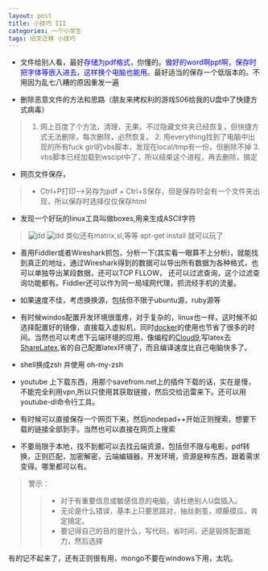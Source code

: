 ```yaml
---
layout: post
title: 小技巧 III
categories: 一个小学生
tags: 旧文迁移 小技巧
---
```


* 文件给别人看，最好<font color=blue>存储为pdf格式</font>，你懂的。<font color=blue>做好的word啊ppt啊，保存时把字体等嵌入进去，这样换个电脑也能用</font>。最好适当的保存一个低版本的。不用因为乱七八糟的原因重发一遍

* 删除恶意文件的方法和思路（朋友来拷权利的游戏S06给我的U盘中了快捷方式病毒）
>	1. 网上百度了个方法，清理，无果。不过隐藏文件夹已经恢复，但快捷方式无法删除，每次删除，必然恢复。
	2. 用everything找到了电脑中出现的所有fuck girl的vbs脚本，发现在local/tmp有一份，但删除不掉
	3. vbs脚本已经加载到wscipt中了，所以结束这个进程，再去删除，搞定

* 网页文件保存，
>	+ Ctrl+P打印-->另存为pdf
	+ Ctrl+S保存，但是保存时会有一个文件夹出现，所以保存时选择仅仅保存html
* 发现一个好玩的linux工具叫做boxes,用来生成ASCll字符
> ![dd](https://img.iami.xyz/images/boxes/boxes2.png)
	![dd](https://img.iami.xyz/images/boxes/boxes3.png)
> 类似还有matrix,sl,等等 apt-get install 就可以玩了

* 善用Fiddler或者Wireshark抓包，分析一下(其实看一眼算不上分析)，就能找到真正的地址，通过Wireshark得到的数据可以导出所有数据为各种格式，也可以单独导出某段数据，还可以TCP FLLOW， 还可以过滤查询，这个过滤查询功能都有。Fiddler还可以作为同一局域网代理，抓流经手机的流量。

* 如果速度不佳，考虑换换源，包括但不限于ubuntu源，ruby源等

* 有时候windos配置开发环境很蛋疼，对于复杂的，linux也一样，这时候不如选择配置好的镜像，直接载入虚拟机，同时[docker](https://www.docker.com/)的使用也节省了很多的时间。当然也可以考虑下云端环境的应用，像编程的[Cloud9](https://c9.io/),写latex去[ShareLatex](http://sharelatex.com),省的自己配置latex环境了，而且编译速度比自己电脑快多了。
	
* shell换成zsh 并使用 oh-my-zsh

* youtube 上下载东西，用那个savefrom.net上的插件下载的话，实在是慢，不能完全利用vpn,所以只使用其获取链接，然后交给迅雷来下。还可以用youtube-dl命令行工具。

* 有时候可以直接保存一个网页下来，然后nodepad++开始正则搜索，想要下载的链接全部到手。当然也可以直接在网页上搜索

* 不要局限于本地，找不到都可以去找云端资源，包括但不限与电影，pdf转换，正则匹配，加密解密，云端编辑器，开发环境，资源是种东西，跟着需求变得。哪里都可以有。

>	警示： 
>>	* 对于有重要信息或敏感信息的电脑，请杜绝别人U盘插入。
>>	* 无论是什么错误，基本上只要思路对，抽丝剥茧，顺藤摸瓜，肯定搞定。
>> 	* 要记得自己的目的是什么，写代码，省时间，还是锻炼配置能力，然后选择

有的记不起来了，还有正则很有用，mongo不要在windows下用，太坑。